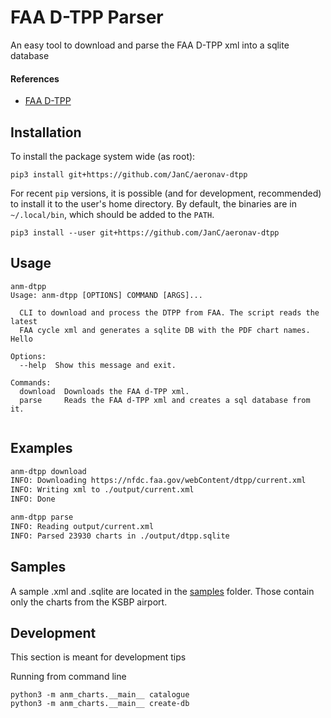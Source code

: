 
# FAA D-TPP Parser


An easy tool to download and parse the FAA D-TPP xml into a sqlite database

#### References
- [FAA D-TPP](https://www.faa.gov/air_traffic/flight_info/aeronav/digital_products/dtpp/search/)


## Installation


To install the package system wide (as root):

```
pip3 install git+https://github.com/JanC/aeronav-dtpp
```

For recent `pip` versions, it is possible (and for development, recommended) to
install it to the user's home directory. By default, the binaries are in
`~/.local/bin`, which should be added to the `PATH`.

```
pip3 install --user git+https://github.com/JanC/aeronav-dtpp
```

## Usage


```
anm-dtpp
Usage: anm-dtpp [OPTIONS] COMMAND [ARGS]...

  CLI to download and process the DTPP from FAA. The script reads the latest
  FAA cycle xml and generates a sqlite DB with the PDF chart names. Hello

Options:
  --help  Show this message and exit.

Commands:
  download  Downloads the FAA d-TPP xml.
  parse     Reads the FAA d-TPP xml and creates a sql database from it.
  
```

## Examples



```bash
anm-dtpp download
INFO: Downloading https://nfdc.faa.gov/webContent/dtpp/current.xml
INFO: Writing xml to ./output/current.xml
INFO: Done
```

```bash
anm-dtpp parse
INFO: Reading output/current.xml
INFO: Parsed 23930 charts in ./output/dtpp.sqlite
```

## Samples

A sample .xml and .sqlite are located in the [samples](samples) folder. Those contain only the charts from the KSBP airport.

## Development 

This section is meant for development tips

Running from command line

```
python3 -m anm_charts.__main__ catalogue
python3 -m anm_charts.__main__ create-db
```